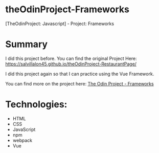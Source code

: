 # theOdinProject-Frameworks
[TheOdinProject: Javascript] - Project: Frameworks

# Summary
I did this project before. You can find the original Project Here: https://salvillalon45.github.io/theOdinProject-RestaurantPage/

I did this project again so that I can practice using the Vue Framework. 
 
You can find more on the project here: [The Odin Project - Frameworks](https://www.theodinproject.com/courses/javascript/lessons/frameworks)

# Technologies:
  - HTML
  - CSS
  - JavaScript
  - npm
  - webpack
  - Vue
